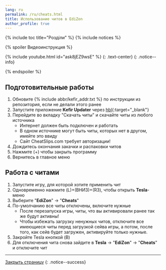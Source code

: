 ```yaml
---
lang: ru
permalink: /ru/cheats.html
title: Использование читов в EdiZon
author_profile: true
---
```


{% include toc title="Розділи" %}
{% include notices %}

{% spoiler Видеоинструкция %}

{% include youtube.html id="ask8jEZ9wsE" %}
{: .text-center}
{: .notice--info}

{% endspoiler %}

## Подготовительные работы 

1. Обновите {% include abbr/kefir_addr.txt %} по инструкции из репозитория, если не делали этого ранее
1. Запустите приложение **Kefir Updater** через [hbl](hbl){:target="_blank"}
1. Перейдите во вкладку "Скачать читы" и скачайте читы из любого источника 
   * Интернет должен быть подключен и работать
   * В одном источнике могут быть читы, которых нет в другом, имейте это ввиду 
   * Сайт CheatSlips.com требует авторизации!
1. Дождитесь окончания закачки и распаковки читов
1. Нажмите (+) чтобы закрыть программу
1. Вернитесь в главное меню

## Работа с читами

1. Запустите игру, для которой хотите применить чит
1. Одновременно нажмите (L)+(ВНИЗ)+(R3), чтобы открыть **Tesla**-меню 
1. Выберите "**EdiZon**" -> "**Cheats**"
1. По-умолчанию все читы отключены, включите нужные
   + После перезапуска игры, читы, что вы активировали ранее так же будут активны!
   + Чтобы избежать загрузку ненужных читов, отключите все имеющиеся читы перед загрузкой сейва игры, а потом, после того, как сейв будет загружен, активируйте только нужные. 
1. Закройте Tesla кнопкой (B)
1. Для отключения чита снова зайдите в **Tesla** -> "**EdiZon**" -> "**Cheats**" и отключите чит

___

[Закрыть страницу](javascript:window.close();)
{: .notice--success}